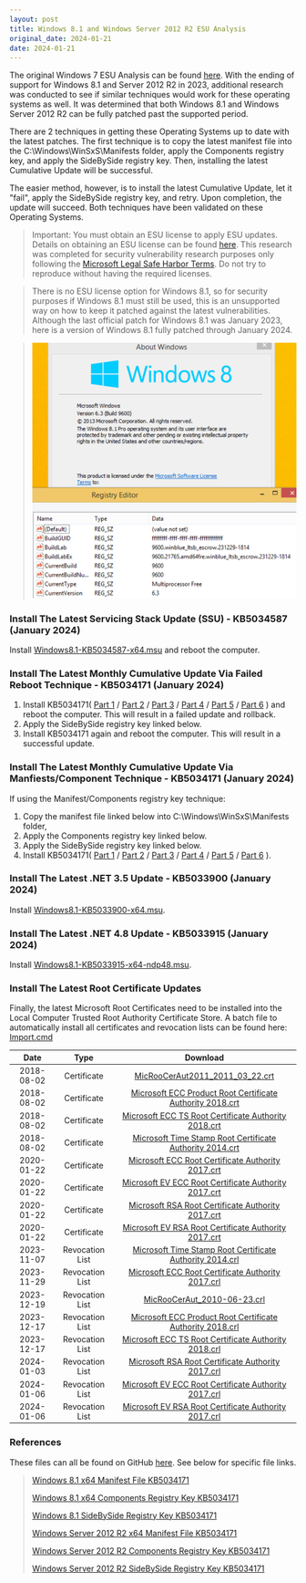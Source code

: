 ```yaml
---
layout: post
title: Windows 8.1 and Windows Server 2012 R2 ESU Analysis
original_date: 2024-01-21
date: 2024-01-21
---
```


The original Windows 7 ESU Analysis can be found [here](https://hackandpwn.com/windows-7-esu-analysis).  With the ending of support for Windows 8.1 and Server 2012 R2 in 2023, additional research was conducted to see if similar techniques would work for these operating systems as well.  It was determined that both Windows 8.1 and Windows Server 2012 R2 can be fully patched past the supported period.

There are 2 techniques in getting these Operating Systems up to date with the latest patches.   The first technique is to copy the latest manifest file into the C:\Windows\WinSxS\Manifests folder, apply the Components registry key, and apply the SideBySide registry key.  Then, installing the latest Cumulative Update will be successful.

The easier method, however, is to install the latest Cumulative Update, let it "fail", apply the SideBySide registry key, and retry.  Upon completion, the update will succeed.  Both techniques have been validated on these Operating Systems.

> Important:  You must obtain an ESU license to apply ESU updates.  Details on obtaining an ESU license can be found [here](https://support.microsoft.com/en-us/help/4497181/lifecycle-faq-extended-security-updates).  This research was completed for security vulnerability research purposes only following the [Microsoft Legal Safe Harbor Terms](https://www.microsoft.com/en-us/msrc/bounty-safe-harbor).  Do not try to reproduce without having the required licenses.

> There is no ESU license option for Windows 8.1, so for security purposes if Windows 8.1 must still be used, this is an unsupported way on how to keep it patched against the latest vulnerabilities.  Although the last official patch for Windows 8.1 was January 2023, here is a version of Windows 8.1 fully patched through January 2024.

> <center><img src="/assets/2024-01-21-windows-8.1-and-2012-r2-esu-analysis/01.png"></center>

### Install The Latest Servicing Stack Update (SSU) - KB5034587 (January 2024)
Install [Windows8.1-KB5034587-x64.msu](https://github.com/HackAndPwn/Windows-8.1-And-Server-2012-R2-ESU-Analysis/raw/main/Patches/01_Windows8.1-KB5034587-x64.msu) and reboot the computer. 

### Install The Latest Monthly Cumulative Update Via Failed Reboot Technique - KB5034171 (January 2024)
1. Install KB5034171( [Part 1](https://github.com/HackAndPwn/Windows-8.1-And-Server-2012-R2-ESU-Analysis/raw/main/Patches/02_Windows8.1-KB5034171-x64.zip.001) / [Part 2](https://github.com/HackAndPwn/Windows-8.1-And-Server-2012-R2-ESU-Analysis/raw/main/Patches/02_Windows8.1-KB5034171-x64.zip.002) / [Part 3](https://github.com/HackAndPwn/Windows-8.1-And-Server-2012-R2-ESU-Analysis/raw/main/Patches/02_Windows8.1-KB5034171-x64.zip.003) / [Part 4](https://github.com/HackAndPwn/Windows-8.1-And-Server-2012-R2-ESU-Analysis/raw/main/Patches/02_Windows8.1-KB5034171-x64.zip.004) / [Part 5](https://github.com/HackAndPwn/Windows-8.1-And-Server-2012-R2-ESU-Analysis/raw/main/Patches/02_Windows8.1-KB5034171-x64.zip.005) / [Part 6](https://github.com/HackAndPwn/Windows-8.1-And-Server-2012-R2-ESU-Analysis/raw/main/Patches/02_Windows8.1-KB5034171-x64.zip.006) ) and reboot the computer.  This will result in a failed update and rollback.
2. Apply the SideBySide registry key linked below.
3. Install KB5034171 again and reboot the computer.  This will result in a successful update.

### Install The Latest Monthly Cumulative Update Via Manfiests/Component Technique - KB5034171 (January 2024)
If using the Manifest/Components registry key technique:
1. Copy the manifest file linked below into C:\Windows\WinSxS\Manifests folder, 
2. Apply the Components registry key linked below.
3. Apply the SideBySide registry key linked below.
4. Install KB5034171( [Part 1](https://github.com/HackAndPwn/Windows-8.1-And-Server-2012-R2-ESU-Analysis/raw/main/Patches/02_Windows8.1-KB5034171-x64.zip.001) / [Part 2](https://github.com/HackAndPwn/Windows-8.1-And-Server-2012-R2-ESU-Analysis/raw/main/Patches/02_Windows8.1-KB5034171-x64.zip.002) / [Part 3](https://github.com/HackAndPwn/Windows-8.1-And-Server-2012-R2-ESU-Analysis/raw/main/Patches/02_Windows8.1-KB5034171-x64.zip.003) / [Part 4](https://github.com/HackAndPwn/Windows-8.1-And-Server-2012-R2-ESU-Analysis/raw/main/Patches/02_Windows8.1-KB5034171-x64.zip.004) / [Part 5](https://github.com/HackAndPwn/Windows-8.1-And-Server-2012-R2-ESU-Analysis/raw/main/Patches/02_Windows8.1-KB5034171-x64.zip.005) / [Part 6](https://github.com/HackAndPwn/Windows-8.1-And-Server-2012-R2-ESU-Analysis/raw/main/Patches/02_Windows8.1-KB5034171-x64.zip.006) ).

### Install The Latest .NET 3.5 Update - KB5033900 (January 2024)
Install [Windows8.1-KB5033900-x64.msu](https://github.com/HackAndPwn/Windows-8.1-And-Server-2012-R2-ESU-Analysis/raw/main/Patches/03_Windows8.1-KB5033900-x64.msu).

### Install The Latest .NET 4.8 Update - KB5033915 (January 2024)
Install [Windows8.1-KB5033915-x64-ndp48.msu](https://github.com/HackAndPwn/Windows-8.1-And-Server-2012-R2-ESU-Analysis/raw/main/Patches/04_Windows8.1-KB5033915-x64-ndp48.msu).

### Install The Latest Root Certificate Updates
Finally, the latest Microsoft Root Certificates need to be installed into the Local Computer Trusted Root Authority Certificate Store.  A batch file to automatically install all certificates and revocation lists can be found here: [Import.cmd](https://github.com/HackAndPwn/Windows-7-Patching/blob/master/08_Certs/Import.cmd)

| Date       | Type            | Download |
|:----------:|:---------------:|:--------:|
| 2018-08-02 | Certificate     | [MicRooCerAut2011_2011_03_22.crt](https://github.com/HackAndPwn/Windows-7-Patching/raw/master/08_Certs/MicRooCerAut2011_2011_03_22.crt) |
| 2018-08-02 | Certificate     | [Microsoft ECC Product Root Certificate Authority 2018.crt](https://github.com/HackAndPwn/Windows-7-Patching/raw/master/08_Certs/Microsoft%20ECC%20Product%20Root%20Certificate%20Authority%202018.crt) |
| 2018-08-02 | Certificate     | [Microsoft ECC TS Root Certificate Authority 2018.crt](https://github.com/HackAndPwn/Windows-7-Patching/raw/master/08_Certs/Microsoft%20ECC%20TS%20Root%20Certificate%20Authority%202018.crt) |
| 2018-08-02 | Certificate     | [Microsoft Time Stamp Root Certificate Authority 2014.crt](https://github.com/HackAndPwn/Windows-7-Patching/raw/master/08_Certs/Microsoft%20Time%20Stamp%20Root%20Certificate%20Authority%202014.crt) |
| 2020-01-22 | Certificate     | [Microsoft ECC Root Certificate Authority 2017.crt](https://github.com/HackAndPwn/Windows-7-Patching/raw/master/08_Certs/Microsoft%20ECC%20Root%20Certificate%20Authority%202017.crt) |
| 2020-01-22 | Certificate     | [Microsoft EV ECC Root Certificate Authority 2017.crt](https://github.com/HackAndPwn/Windows-7-Patching/raw/master/08_Certs/Microsoft%20EV%20ECC%20Root%20Certificate%20Authority%202017.crt) |
| 2020-01-22 | Certificate     | [Microsoft RSA Root Certificate Authority 2017.crt](https://github.com/HackAndPwn/Windows-7-Patching/raw/master/08_Certs/Microsoft%20RSA%20Root%20Certificate%20Authority%202017.crt) |
| 2020-01-22 | Certificate     | [Microsoft EV RSA Root Certificate Authority 2017.crt](https://github.com/HackAndPwn/Windows-7-Patching/raw/master/08_Certs/Microsoft%20EV%20RSA%20Root%20Certificate%20Authority%202017.crt) |
| 2023-11-07 | Revocation List | [Microsoft Time Stamp Root Certificate Authority 2014.crl](https://github.com/HackAndPwn/Windows-7-Patching/raw/master/08_Certs/Microsoft%20Time%20Stamp%20Root%20Certificate%20Authority%202014.crl) |
| 2023-11-29 | Revocation List | [Microsoft ECC Root Certificate Authority 2017.crl](https://github.com/HackAndPwn/Windows-7-Patching/raw/master/08_Certs/Microsoft%20ECC%20Root%20Certificate%20Authority%202017.crl) |
| 2023-12-19 | Revocation List | [MicRooCerAut_2010-06-23.crl](https://github.com/HackAndPwn/Windows-7-Patching/raw/master/08_Certs/MicRooCerAut_2010-06-23.crl) |
| 2023-12-17 | Revocation List | [Microsoft ECC Product Root Certificate Authority 2018.crl](https://github.com/HackAndPwn/Windows-7-Patching/raw/master/08_Certs/Microsoft%20ECC%20Product%20Root%20Certificate%20Authority%202018.crl) |
| 2023-12-17 | Revocation List | [Microsoft ECC TS Root Certificate Authority 2018.crl](https://github.com/HackAndPwn/Windows-7-Patching/raw/master/08_Certs/Microsoft%20ECC%20TS%20Root%20Certificate%20Authority%202018.crl) |
| 2024-01-03 | Revocation List | [Microsoft RSA Root Certificate Authority 2017.crl](https://github.com/HackAndPwn/Windows-7-Patching/raw/master/08_Certs/Microsoft%20RSA%20Root%20Certificate%20Authority%202017.crl) |
| 2024-01-06 | Revocation List | [Microsoft EV ECC Root Certificate Authority 2017.crl](https://github.com/HackAndPwn/Windows-7-Patching/raw/master/08_Certs/Microsoft%20EV%20ECC%20Root%20Certificate%20Authority%202017.crl) |
| 2024-01-06 | Revocation List | [Microsoft EV RSA Root Certificate Authority 2017.crl](https://github.com/HackAndPwn/Windows-7-Patching/raw/master/08_Certs/Microsoft%20EV%20RSA%20Root%20Certificate%20Authority%202017.crl) |

### References

These files can all be found on GitHub [here](https://github.com/HackAndPwn/Windows-8.1-And-Server-2012-R2-ESU-Analysis).  See below for specific file links.

> [Windows 8.1 x64 Manifest File KB5034171](https://github.com/HackAndPwn/Windows-8.1-And-Server-2012-R2-ESU-Analysis/blob/main/2024_01/amd64_microsoft-windows-s..edsecurityupdatesai_31bf3856ad364e35_6.3.9600.21765_none_59aa4749f643d167.manifest)
>
> [Windows 8.1 x64 Components Registry Key KB5034171](https://github.com/HackAndPwn/Windows-8.1-And-Server-2012-R2-ESU-Analysis/blob/main/2024_01/8.1_x64_ComponentsRegistryKey.reg)
>
> [Windows 8.1 SideBySide Registry Key KB5034171](https://github.com/HackAndPwn/Windows-8.1-And-Server-2012-R2-ESU-Analysis/blob/main/2024_01/8.1_x64_SideBySideRegistryKey_x64.reg)
>
> [Windows Server 2012 R2 x64 Manifest File KB5034171](https://github.com/HackAndPwn/Windows-8.1-And-Server-2012-R2-ESU-Analysis/blob/main/2024_01/amd64_microsoft-windows-s..edsecurityupdatesai_31bf3856ad364e35_6.3.9600.21765_none_59aa4749f643d167.manifest)
>
> [Windows Server 2012 R2 Components Registry Key KB5034171](https://github.com/HackAndPwn/Windows-8.1-And-Server-2012-R2-ESU-Analysis/blob/main/2024_01/Server_2012_R2_x64_ComponentsRegistryKey.reg)
>
> [Windows Server 2012 R2 SideBySide Registry Key KB5034171](https://github.com/HackAndPwn/Windows-8.1-And-Server-2012-R2-ESU-Analysis/blob/main/2024_01/Server_2012_R2_x64_SideBySideRegistryKey_x64.reg)